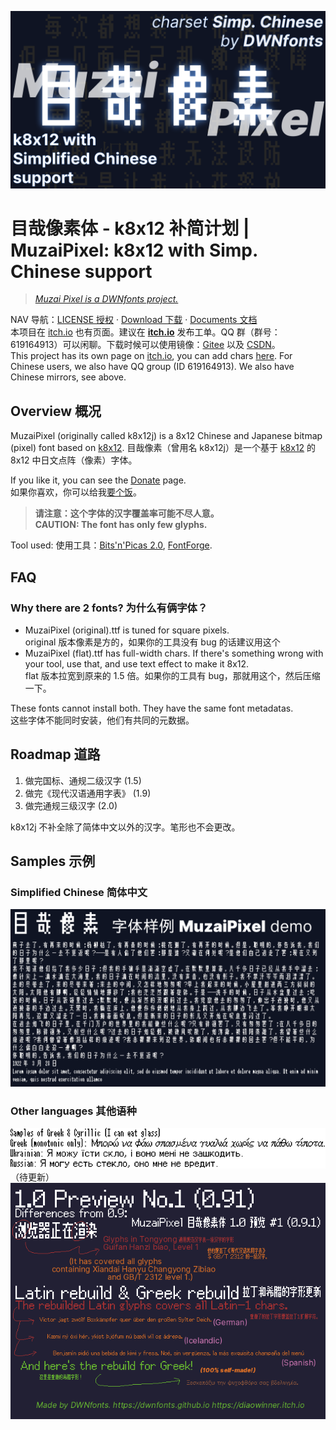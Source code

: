 ![目哉像素体 - k8x12 补简计划](/docs/chusung_03.png)
# 目哉像素体 - k8x12 补简计划 | MuzaiPixel: k8x12 with Simp. Chinese support 
> [*Muzai Pixel is a DWNfonts project.*](https://github.com/DWNfonts)

NAV 导航：[LICENSE 授权](LICENSE.md) · [Download 下载](https://github.com/DWNfonts/MuzaiPixel/releases) · [Documents 文档](/docs/README.md)  
本项目在 [itch.io](https://diaowinner.itch.io/muzaipixel) 也有页面。建议在 **[itch.io](https://itch.io/board/2452464/add-chars)** 发布工单。QQ 群（群号：619164913）可以闲聊。下载时候可以使用镜像：[Gitee](https://gitee.com/diaowinner/MuzaiPixel/releases) 以及 [CSDN](https://gitcode.net/DWNfonts/MuzaiPixel/-/releases/)。  
This project has its own page on [itch.io](https://diaowinner.itch.io/muzaipixel), you can add chars [here](https://itch.io/board/2452464/add-chars). For Chinese users, we also have QQ group (ID 619164913). We also have Chinese mirrors, see above.
## Overview 概况
MuzaiPixel (originally called k8x12j) is a 8x12 Chinese and Japanese bitmap (pixel) font based on [k8x12](https://littlelimit.net/k8x12.htm#sample_k8x12). 
目哉像素（曾用名 k8x12j）是一个基于 [k8x12](https://littlelimit.net/k8x12.htm#sample_k8x12) 的 8x12 中日文点阵（像素）字体。

If you like it, you can see the [Donate](/docs/donate.md) page.  
如果你喜欢，你可以给我[要个饭](/docs/donate.md)。
> **请注意：这个字体的汉字覆盖率可能不尽人意。  
> CAUTION: The font has only few glyphs.**

Tool used: 使用工具：[Bits'n'Picas 2.0](http://github.com/kreativekorp/bitsnpicas), [FontForge](http://fontforge.org).
## FAQ
### Why there are 2 fonts? 为什么有俩字体？
* MuzaiPixel (original).ttf is tuned for square pixels.  
original 版本像素是方的，如果你的工具没有 bug 的话建议用这个
* MuzaiPixel (flat).ttf has full-width chars. If there's something wrong with your tool, use that, and use text effect to make it 8x12.  
flat 版本拉宽到原来的 1.5 倍。如果你的工具有 bug，那就用这个，然后压缩一下。

These fonts cannot install both. They have the same font metadatas.  
这些字体不能同时安装，他们有共同的元数据。
## Roadmap 道路
1. 做完国标、通规二级汉字 (1.5)
4. 做完《现代汉语通用字表》 (1.9)
6. 做完通规三级汉字 (2.0)

k8x12j 不补全除了简体中文以外的汉字。笔形也不会更改。
## Samples 示例
### Simplified Chinese 简体中文
![Sample in Simplified Chinese](/docs/chusung_11.png)

### Other languages 其他语种
![Sample in Simplified Chinese](/docs/Greek.png)（待更新）
![Updated Latin and Greek glyphs](/docs/wA0lwn.png)
